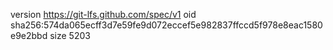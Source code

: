version https://git-lfs.github.com/spec/v1
oid sha256:574da065ecff3d7e59fe9d072eccef5e982837ffccd5f978e8eac1580e9e2bbd
size 5203

